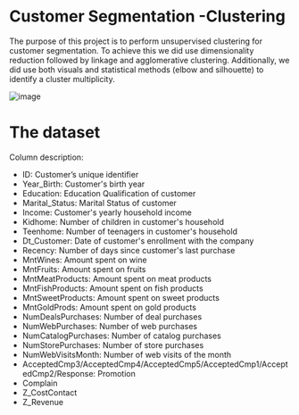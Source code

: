 # Customer Segmentation -Clustering
The purpose of this project is to perform unsupervised clustering for customer segmentation. To achieve this we did use dimensionality reduction followed by linkage and agglomerative clustering. Additionally, we did use both visuals and statistical methods (elbow and silhouette) to identify a cluster multiplicity.

![image](https://user-images.githubusercontent.com/125039071/221970656-b117384c-1230-4ae1-9519-dcf7fa0a1cec.png)

# The dataset

Column description:

- ID: Customer’s unique identifier
- Year_Birth: Customer's birth year
- Education: Education Qualification of customer
- Marital_Status: Marital Status of customer
- Income: Customer's yearly household income
- Kidhome: Number of children in customer's household
- Teenhome: Number of teenagers in customer's household
- Dt_Customer: Date of customer's enrollment with the company
- Recency: Number of days since customer's last purchase
- MntWines: Amount spent on wine
- MntFruits: Amount spent on fruits
- MntMeatProducts: Amount spent on meat products
- MntFishProducts: Amount spent on fish products
- MntSweetProducts: Amount spent on sweet products
- MntGoldProds: Amount spent on gold products
- NumDealsPurchases: Number of deal purchases
- NumWebPurchases: Number of web purchases
- NumCatalogPurchases: Number of catalog purchases
- NumStorePurchases: Number of store purchases
- NumWebVisitsMonth: Number of web visits of the month
- AcceptedCmp3/AcceptedCmp4/AcceptedCmp5/AcceptedCmp1/AcceptedCmp2/Response: Promotion
- Complain
- Z_CostContact
- Z_Revenue
